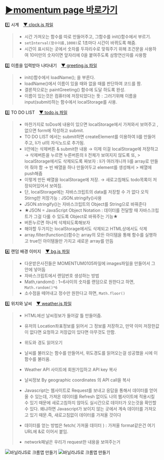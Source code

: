 # <a target="_blank" href="https://ohna93.github.io/MOMENTUM">▶momentum page 바로가기</a>

1️⃣ 시계&emsp;[▼ clock.js 파일](clock.js)
> -  시간 가져오는 함수를 따로 만들어주고, 그함수를 init()함수에서 부르기.  
> -  `setInterval(함수이름,1000)`로 1초마다 시간이 바뀌도록 해줌.  
> -  시간이 표시되는 곳에서 숫자를 두자리수로 맞춰주기 위해 조건문을 사용하여 10미만의 숫자이면 앞자리에 0을 붙여주도록 삼항연산자를 사용함  
 
2️⃣ 이름을 입력받아 나타내기&emsp;[▼ greeting.js 파일](greeting.js)
> - init()함수에서 loadName(); 을 부른다.  
> - loadName()에서 이름이 있을 때와 없을 때를 판단하여 코드를 짬.  
> - 결론적으로는 paintGreeting() 함수에 도달 하도록 완성.  
> - 이름이 있는것은 컴퓨터에 저장되었다는 뜻 : 그러기위해 이름을 input(submit)하는 함수에서 localStorage를 사용.  

3️⃣ TO DO LIST&emsp;[▼ todo.js 파일](todo.js)
> - 마찬가지로 toDos에 내용이 있으면 localStorage에서 가져와서 보여주고 , 없으면 form에 작성하고 submit.  
> - TO DO LIST 에서는 submit하면 createElement를 이용하여 li를 만들어주고, li가 ul의 자식노드로 추가됨.  
> - li안에는 삭제버튼 & submit한 내용 → 이제 이걸 localStorage에 저장하고 → 삭제버튼을 누르면 누른버튼의 li 전체가 보여지지 않도록 또, > localStorage에서도 삭제되도록 짜보자  : li가 여러개니까 li를 array로 만들어 줘야 함 → 빈 배열을 하나 만들어두고 element를 생성해서 > 배열에 push해줌  
> - 이렇게 만든 배열을 localStorage에 저장. → 새로고침해도 todo목록이 저장되어있어서 보여짐.  
> - 단, localStorage에는 자바스크립트의 data를 저장할 수 가 없다 오직 Stirng만 저장가능 : JSON.stringify()사용  
> - JSON.stringify()는 자바스크립트의 Object를 String으로 바꿔준다  
> - ★JSON = JavaScript Object Notation : 데이터를 전달할 때 자바스크립트가 그걸 다룰 수 있도록 Object로 바꿔주는 기능★  
> - 버튼누르면 하나씩 삭제되도록해보자  
> - 해야할 두가지는 localStorage에서도 삭제되고 HTML상에서도 삭제  
> - array.filter(function())함수는 array의 모든 아이템을 통해 함수를 실행하고 true인 아이템들만 가지고 새로운 array를 만듬    

4️⃣ 랜덤 배경 이미지&emsp;[▼ bg.js 파일](bg.js)
> - 다운받은사진들은 MOMENTUM0105파일에 images파일을 만들어서 그 안에 넣어둠  
> - 자바스크립트에서 랜덤번호 생성하는 방법  
> - Math,random() : 1~6사이의 숫자를 랜덤으로 원한다고 하면, `Math.random()*6`  
> - 소수점을 떼어내고 정수만 원한다고 하면, `Math.floor()`    

5️⃣ 위치와 날씨&emsp;[▼ weather.js 파일](weather.js)
> - HTML에선 날씨정보가 들어갈 틀 만들어줌.  
> - 유저의 Location좌표정보를 읽어서 그 정보를 저장하고,  만약 이미 저장한값이 없다면 요청하고 저장값이 있다면 아무것도 안함.  
> - 위도와 경도 읽어오기  
> - 날씨를 불러오는 함수를 만들어서, 위도경도를 읽어오는걸 성공했을 시에 이 함수를 불러옴.  
> - Weather API 사이트에 회원가입하고 API key 복사  
> - 날씨정보 By geographic coordinates 의 API call을 복사  
> 
> - Javascript는 웹사이트로 Request를 보내고 응답을 통해서 데이터를 얻어올 수 있는데, 가져온 데이터를 Refresh 없이도 나의 웹사이트에   적용시킬 수 있기 때문에 새로고침하지 않아도 실시간으로 데이터가 오는것을 확인할 수 있다. 왜냐하면 Javascript가 보이지 않는 곳에서   계속 데이터를 가져오고 있기 때문.즉, 새로고침없이 데이터를 가져올 것이다  
> 
> - 데이터를 얻는 방법은 fetch( 가져올 데이터 ) : 가져올 format같은건 여기 URL에 &로 이어서 붙임.  
> - network패널은 우리가 request한 내용을 보여주는거  


![바닐라JS로 크롬앱 만들기](screenshot.png)
![바닐라JS로 크롬앱 만들기](screenshot2.png)
